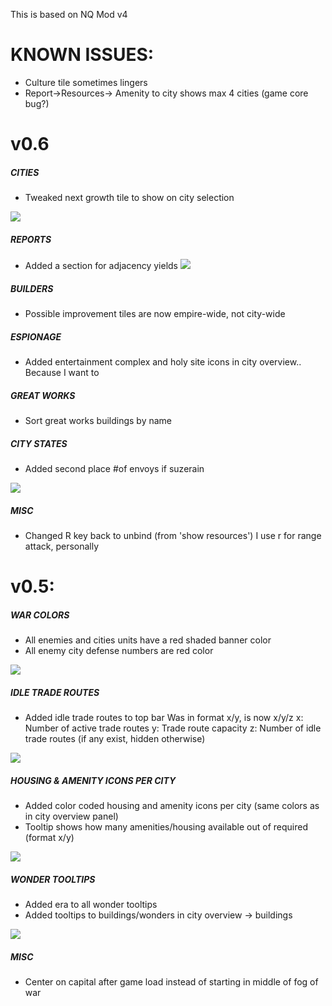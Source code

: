 This is based on NQ Mod v4

# KNOWN ISSUES:
 - Culture tile sometimes lingers
 - Report->Resources-> Amenity to city shows max 4 cities (game core bug?)


# v0.6
##### CITIES
  - Tweaked next growth tile to show on city selection

![](http://i.imgur.com/QJHLK4h.png)

##### REPORTS
  - Added a section for adjacency yields
![](http://i.imgur.com/UjWf55O.png)

 ##### BUILDERS
  - Possible improvement tiles are now empire-wide, not city-wide

 ##### ESPIONAGE
  - Added entertainment complex and holy site icons in city overview..  Because I want to

 ##### GREAT WORKS
  - Sort great works buildings by name

 ##### CITY STATES
  - Added second place #of envoys if suzerain

![](http://i.imgur.com/4iCtlbr.png)

#####  MISC
  - Changed R key back to unbind (from 'show resources') I use r for range attack, personally

# v0.5:
#####  WAR COLORS
  - All enemies and cities units have a red shaded banner color
  - All enemy city defense numbers are red color

![](http://i.imgur.com/ow16mKp.png)  

#####  IDLE TRADE ROUTES
  - Added idle trade routes to top bar
   Was in format x/y, is now x/y/z
   x: Number of active trade routes
   y: Trade route capacity
   z: Number of idle trade routes (if any exist, hidden otherwise)

![](http://i.imgur.com/11SoDnU.png)

#####  HOUSING & AMENITY ICONS PER CITY
  - Added color coded housing and amenity icons per city (same colors as in city overview panel)
  - Tooltip shows how many amenities/housing available out of required (format x/y)

![](http://i.imgur.com/EM8xE4n.jpg)

#####  WONDER TOOLTIPS
  - Added era to all wonder tooltips
  - Added tooltips to buildings/wonders in city overview -> buildings

![](http://i.imgur.com/toJmmvX.png)

#####  MISC
 - Center on capital after game load instead of starting in middle of fog of war
